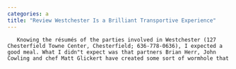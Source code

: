 ```yaml
---
categories: a
title: "Review Westchester Is a Brilliant Transportive Experience"
---
```


      
      

      
       Knowing the résumés of the parties involved in Westchester (127 Chesterfield Towne Center, Chesterfield; 636-778-0636), I expected a good meal. What I didn"t expect was that partners Brian Herr, John Cowling and chef Matt Glickert have created some sort of wormhole that